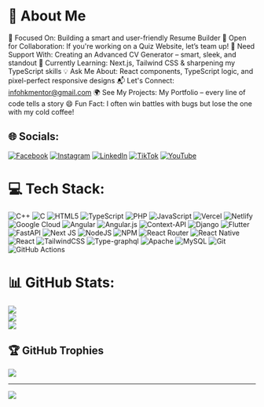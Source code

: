 # 💫 About Me
🎯 Focused On: Building a smart and user-friendly Resume Builder 
🤝 Open for Collaboration: If you're working on a Quiz Website, let’s team up!
🚧 Need Support With: Creating an Advanced CV Generator – smart, sleek, and standout
📖 Currently Learning: Next.js, Tailwind CSS & sharpening my TypeScript skills
💡 Ask Me About: React components, TypeScript logic, and pixel-perfect responsive designs
📬 Let's Connect: infohkmentor@gmail.com
🌍 See My Projects: My Portfolio – every line of code tells a story
😄 Fun Fact: I often win battles with bugs but lose the one with my cold coffee!



## 🌐 Socials:
[![Facebook](https://img.shields.io/badge/Facebook-%231877F2.svg?logo=Facebook&logoColor=white)](https://facebook.com/https://www.facebook.com/people/Hooria-Fatima/pfbid0stcYVjNm2nc21e4JQBGbjhBpMME2M6AZWUje2MEuUkBHcsTuXbMBXeFMbtPA2Nvml/) [![Instagram](https://img.shields.io/badge/Instagram-%23E4405F.svg?logo=Instagram&logoColor=white)](https://instagram.com/hooria_codehub) [![LinkedIn](https://img.shields.io/badge/LinkedIn-%230077B5.svg?logo=linkedin&logoColor=white)](https://linkedin.com/in/https://www.linkedin.com/feed/) [![TikTok](https://img.shields.io/badge/TikTok-%23000000.svg?logo=TikTok&logoColor=white)](https://tiktok.com/@hk_collection202) [![YouTube](https://img.shields.io/badge/YouTube-%23FF0000.svg?logo=YouTube&logoColor=white)](https://youtube.com/@https://www.youtube.com/@Hooria_CodeHub12) 

# 💻 Tech Stack:
![C++](https://img.shields.io/badge/c++-%2300599C.svg?style=for-the-badge&logo=c%2B%2B&logoColor=white) ![C](https://img.shields.io/badge/c-%2300599C.svg?style=for-the-badge&logo=c&logoColor=white) ![HTML5](https://img.shields.io/badge/html5-%23E34F26.svg?style=for-the-badge&logo=html5&logoColor=white) ![TypeScript](https://img.shields.io/badge/typescript-%23007ACC.svg?style=for-the-badge&logo=typescript&logoColor=white) ![PHP](https://img.shields.io/badge/php-%23777BB4.svg?style=for-the-badge&logo=php&logoColor=white) ![JavaScript](https://img.shields.io/badge/javascript-%23323330.svg?style=for-the-badge&logo=javascript&logoColor=%23F7DF1E) ![Vercel](https://img.shields.io/badge/vercel-%23000000.svg?style=for-the-badge&logo=vercel&logoColor=white) ![Netlify](https://img.shields.io/badge/netlify-%23000000.svg?style=for-the-badge&logo=netlify&logoColor=#00C7B7) ![Google Cloud](https://img.shields.io/badge/GoogleCloud-%234285F4.svg?style=for-the-badge&logo=google-cloud&logoColor=white) ![Angular](https://img.shields.io/badge/angular-%23DD0031.svg?style=for-the-badge&logo=angular&logoColor=white) ![Angular.js](https://img.shields.io/badge/angular.js-%23E23237.svg?style=for-the-badge&logo=angularjs&logoColor=white) ![Context-API](https://img.shields.io/badge/Context--Api-000000?style=for-the-badge&logo=react) ![Django](https://img.shields.io/badge/django-%23092E20.svg?style=for-the-badge&logo=django&logoColor=white) ![Flutter](https://img.shields.io/badge/Flutter-%2302569B.svg?style=for-the-badge&logo=Flutter&logoColor=white) ![FastAPI](https://img.shields.io/badge/FastAPI-005571?style=for-the-badge&logo=fastapi) ![Next JS](https://img.shields.io/badge/Next-black?style=for-the-badge&logo=next.js&logoColor=white) ![NodeJS](https://img.shields.io/badge/node.js-6DA55F?style=for-the-badge&logo=node.js&logoColor=white) ![NPM](https://img.shields.io/badge/NPM-%23CB3837.svg?style=for-the-badge&logo=npm&logoColor=white) ![React Router](https://img.shields.io/badge/React_Router-CA4245?style=for-the-badge&logo=react-router&logoColor=white) ![React Native](https://img.shields.io/badge/react_native-%2320232a.svg?style=for-the-badge&logo=react&logoColor=%2361DAFB) ![React](https://img.shields.io/badge/react-%2320232a.svg?style=for-the-badge&logo=react&logoColor=%2361DAFB) ![TailwindCSS](https://img.shields.io/badge/tailwindcss-%2338B2AC.svg?style=for-the-badge&logo=tailwind-css&logoColor=white) ![Type-graphql](https://img.shields.io/badge/-TypeGraphQL-%23C04392?style=for-the-badge) ![Apache](https://img.shields.io/badge/apache-%23D42029.svg?style=for-the-badge&logo=apache&logoColor=white) ![MySQL](https://img.shields.io/badge/mysql-4479A1.svg?style=for-the-badge&logo=mysql&logoColor=white) ![Git](https://img.shields.io/badge/git-%23F05033.svg?style=for-the-badge&logo=git&logoColor=white) ![GitHub Actions](https://img.shields.io/badge/github%20actions-%232671E5.svg?style=for-the-badge&logo=githubactions&logoColor=white)
# 📊 GitHub Stats:
![](https://github-readme-stats.vercel.app/api?username=HKMentor&theme=dark&hide_border=false&include_all_commits=false&count_private=false)<br/>
![](https://github-readme-streak-stats.herokuapp.com/?user=HKMentor&theme=dark&hide_border=false)<br/>
![](https://github-readme-stats.vercel.app/api/top-langs/?username=HKMentor&theme=dark&hide_border=false&include_all_commits=false&count_private=false&layout=compact)

## 🏆 GitHub Trophies
![](https://github-profile-trophy.vercel.app/?username=HKMentor&theme=radical&no-frame=false&no-bg=true&margin-w=4)

---
[![](https://visitcount.itsvg.in/api?id=HKMentor&icon=0&color=0)](https://visitcount.itsvg.in)

<!-- Proudly created with GPRM ( https://gprm.itsvg.in ) -->
